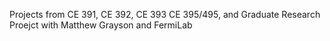 Projects from CE 391, CE 392, CE 393 CE 395/495, and Graduate Research Proejct with Matthew Grayson and FermiLab
